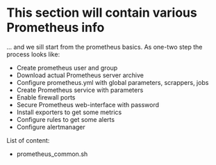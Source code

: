 # This section will contain various Prometheus info
... and we sill start from the prometheus basics.
As one-two step the process looks like:
- Create prometheus user and group
- Download actual Prometheus server archive
- Configure prometheus.yml with global parameters, scrappers, jobs
- Create Prometheus service with parameters
- Enable firewall ports
- Secure Prometheus web-interface with password
- Install exporters to get some metrics
- Configure rules to get some alerts
- Configure alertmanager

List of content:
- prometheus_common.sh
